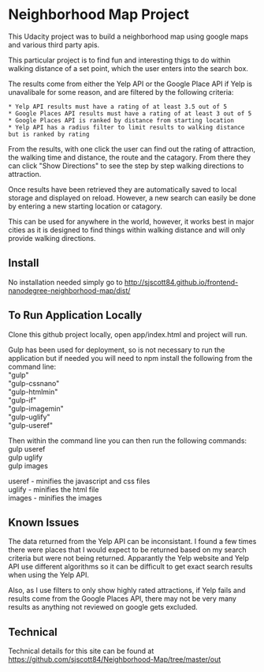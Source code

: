 # Neighborhood Map Project

This Udacity project was to build a neighborhood map using google maps and various third party apis.

This particular project is to find fun and interesting thigs to do within walking distance of a set point, which the user enters into the search box.

The results come from either the Yelp API or the Google Place API if Yelp is unavalibale for some reason, and are filtered by the following criteria:

	* Yelp API results must have a rating of at least 3.5 out of 5
	* Google Places API results must have a rating of at least 3 out of 5
	* Google Places API is ranked by distance from starting location
	* Yelp API has a radius filter to limit results to walking distance but is ranked by rating

From the results, with one click the user can find out the rating of attraction, the walking time and distance, the route and the catagory. From there they can click "Show Directions" to see the step by step walking directions to attraction.

Once results have been retrieved they are automatically saved to local storage and displayed on reload.  However, a new search can easily be done by entering a new starting location or catagory.

This can be used for anywhere in the world, however, it works best in major cities as it is designed to find things within walking distance and will only provide walking directions.

## Install

No installation needed simply go to http://sjscott84.github.io/frontend-nanodegree-neighborhood-map/dist/

## To Run Application Locally

Clone this github project locally, open app/index.html and project will run.

Gulp has been used for deployment, so is not necessary to run the application but if needed you will need to npm install the following from the command line:  
		"gulp"  
		"gulp-cssnano"  
		"gulp-htmlmin"  
		"gulp-if"  
		"gulp-imagemin"  
		"gulp-uglify"  
		"gulp-useref"  

Then within the command line you can then run the following commands:  
		gulp useref  
		gulp uglify  
		gulp images  

useref - minifies the javascript and css files  
uglify - minifies the html file  
images - minifies the images  

## Known Issues

The data returned from the Yelp API can be inconsistant.  I found a few times there were places that I would expect to be returned based on my search criteria but were not being returned.  Apparantly the Yelp website and Yelp API use different algorithms so it can be difficult to get exact search results when using the Yelp API.

Also, as I use filters to only show highly rated attractions, if Yelp fails and results come from the Google Places API, there may not be very many results as anything not reviewed on google gets excluded.


## Technical

Technical details for this site can be found at https://github.com/sjscott84/Neighborhood-Map/tree/master/out
